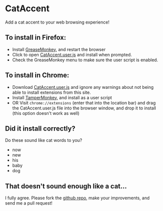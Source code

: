 CatAccent
=======

Add a cat accent to your web browsing experience!

## To install in Firefox:
* Install [GreaseMonkey](https://addons.mozilla.org/en-US/firefox/addon/greasemonkey/), and restart the browser
* Click to open [CatAccent.user.js](https://raw.githubusercontent.com/zemkat/CatAccent/master/CatAccent.user.js) and install when prompted.
* Check the GreaseMonkey menu to make sure the user script is enabled.

## To install in Chrome:
* Download [CatAccent.user.js](https://raw.githubusercontent.com/zemkat/CatAccent/master/CatAccent.user.js) and ignore any warnings about not being able to install extensions from this site.
* Install [TamperMonkey](http://tampermonkey.net/), and install as a user script
* OR Visit `chrome://extensions` (enter that into the location bar) and drag the CatAccent.user.js file into the browser window, and drop it to install (this option doesn't work as well)

## Did it install correctly?
Do these sound like cat words to you?

* now
* new
* his
* baby
* dog

## That doesn't sound enough like a cat...
I fully agree. Please fork the [github repo](https://github.com/zemkat/CatAccent), make your improvements, and send me a pull request!
